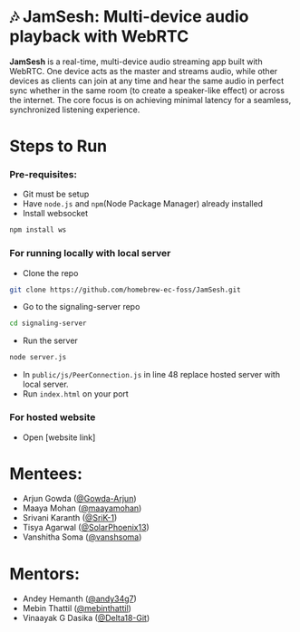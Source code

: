 # 🎶 JamSesh: Multi-device audio playback with WebRTC 

**JamSesh** is a real-time, multi-device audio streaming app built with WebRTC. One device acts as the master and streams audio, while other devices as clients can join at any time and hear the same audio in perfect sync whether in the same room (to create a speaker-like effect) or across the internet. The core focus is on achieving minimal latency for a seamless, synchronized listening experience.

# Steps to Run 
### Pre-requisites: 
- Git must be setup
- Have `node.js` and `npm`(Node Package Manager) already installed
- Install websocket 
```bash 
npm install ws
```

### For running locally with local server
- Clone the repo 
```bash
git clone https://github.com/homebrew-ec-foss/JamSesh.git
```
- Go to the signaling-server repo 
```bash
cd signaling-server
```
- Run the server 
```bash
node server.js
```
- In `public/js/PeerConnection.js` in line 48 replace hosted server with local server.
- Run `index.html` on your port


### For hosted website 
- Open [website link]


# Mentees:
 - Arjun Gowda ([@Gowda-Arjun](https://github.com/Gowda-Arjun/))
 - Maaya Mohan ([@maayamohan](https://github.com/maayamohan/))
 - Srivani Karanth ([@SriK-1](https://github.com/SriK-1/))
 - Tisya Agarwal ([@SolarPhoenix13](https://github.com/SolarPhoenix13/))
 - Vanshitha Soma ([@vanshsoma](https://github.com/vanshsoma/))

# Mentors:
 - Andey Hemanth ([@andy34g7](https://github.com/andy34g7/))
 - Mebin Thattil ([@mebinthattil](https://github.com/mebinthattil/))
 - Vinaayak G Dasika ([@Delta18-Git](https://github.com/Delta18-Git/))
